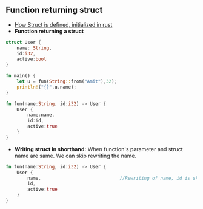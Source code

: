 ## Function returning struct
- [How Struct is defined, initialized in rust](../../../Data_Types/Compound/Struct)
- **Function returning a struct**
```rust
struct User {
    name: String,
    id:i32,
    active:bool
}

fn main() {
    let u = fun(String::from("Amit"),32);
    println!("{}",u.name);
}

fn fun(name:String, id:i32) -> User {
    User {
        name:name,
        id:id,
        active:true
    }
}
```
- **Writing struct in shorthand:** When function's parameter and struct name are same. We can skip rewriting the name.
```rust
fn fun(name:String, id:i32) -> User {
    User {
        name,                             //Rewriting of name, id is skipped
        id,
        active:true
    }
}
```
